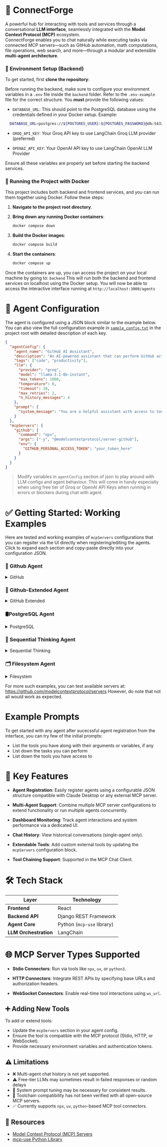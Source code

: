 # 🧠 ConnectForge

A powerful hub for interacting with tools and services through a conversational **LLM interface**, seamlessly integrated with the **Model Context Protocol (MCP)** ecosystem.  
ConnectForge enables you to chat naturally while executing tasks via connected MCP servers—such as GitHub automation, math computations, file operations, web search, and more—through a modular and extensible **multi-agent architecture**.

### 🔧 Environment Setup (Backend)

To get started, first **clone the repository**:

Before running the backend, make sure to configure your environment variables in a `.env` file inside the `backend` folder. Refer to the `.env-example` file for the correct structure. You **must** provide the following values:

- `DATABASE_URL`: This should point to the PostgreSQL database using the credentials defined in your Docker setup. Example:

```bash
  DATABASE_URL=postgres://${POSTGRES_USER}:${POSTGRES_PASSWORD}@db:5432/${POSTGRES_DB}
```

- `GROQ_API_KEY`: Your Groq API key to use LangChain Groq LLM provider (preferred)

- `OPENAI_API_KEY`: Your OpenAI API key to use LangChain OpenAI LLM Provider

Ensure all these variables are properly set before starting the backend services.

### 🚀 Running the Project with Docker

This project includes both backend and frontend services, and you can run them together using Docker. Follow these steps:

1. **Navigate to the project root directory**.

2. **Bring down any running Docker containers**:

   ```bash
   docker compose down
   ```

3. **Build the Docker images**:

   ```bash
   docker compose build
   ```

4. **Start the containers**:

   ```bash
   docker compose up
   ```

Once the containers are up, you can access the project on your local machine by going to: `backend`
This will run both the backend and frontend services on localhost using the Docker setup.
You will now be able to access the interactive interface running at `http://localhost:3000/agents`

# 🧩 Agent Configuration

The agent is configured using a JSON block similar to the example below.  
You can also view the full configuration example in [`sample_config.txt`](./sample_config.txt) in the project root with detailed description of each key.

```json
{
  "agentConfig": {
    "agent_name": "GitHub AI Assistant",
    "description": "An AI-powered assistant that can perform GitHub actions, math calculations, and access local files.",
    "tags": ["code", "productivity"],
    "llm": {
      "provider": "groq",
      "model": "llama-3.1-8b-instant",
      "max_tokens": 1000,
      "temperature": 0,
      "timeout": 10,
      "max_retries": 2,
      "n_history_messages": 4
    },
    "prompt": {
      "system_message": "You are a helpful assistant with access to tools..."
    }
  },
  "mcpServers": {
    "github": {
      "command": "npx",
      "args": ["-y", "@modelcontextprotocol/server-github"],
      "env": {
        "GITHUB_PERSONAL_ACCESS_TOKEN": "your_token_here"
      }
    }
  }
}
```

> Modify variables in `agentConfig` section of json to play around with LLM configs and agent behaviour. This will come in handy especially when using free tier of Groq or OpenAI API Keys when running in errors or blockers during chat with agent.

# ✅ Getting Started: Working Examples

Here are tested and working examples of `mcpServers` configurations that you can regsiter via the UI directly when registering/editing the agents.
Click to expand each section and copy-paste directly into your configuration JSON.

### 🔧 Github Agent

  <details> <summary> GitHub </summary>

```json
"mcpServers": {
  "github": {
    "command": "npx",
    "args": ["-y", "@modelcontextprotocol/server-github"],
    "env": {
      "GITHUB_PERSONAL_ACCESS_TOKEN": "your_token_here"
    }
  }
}
```

> Make sure to replace provide your `GITHUB_PERSONAL_ACCESS_TOKEN`, Do not replace teh path in args when running in Docker.

  </details>

### 🤖 Github-Extended Agent

  <details> <summary> GitHub Extended </summary>
  We have implemented a custom PR summarizer in our backend code which can be used to extend the tools of GitHub mcp server above by simply extending the mcpServers dictionary in UI when adding/editing the agent config as explained below:

```json
"mcpServers": {
  "github": {
    "command": "npx",
    "args": ["-y", "@modelcontextprotocol/server-github"],
    "env": {
      "GITHUB_PERSONAL_ACCESS_TOKEN": "your_token_here"
    }
  },
  "github-summarizer": {
    "command": "python",
    "args": ["/app/app/mcp/servers/github.py"],
    "env": {
      "GITHUB_PERSONAL_ACCESS_TOKEN": "your_token_here"
    }
  }
}
```

> Note: No need to change file path in args as you will be running the app in docker container

  </details>

### 🛢️PostgreSQL Agent

  <details> <summary> PostgreSQL</summary>

```json
"mcpServers": {
  "postgres": {
    "command": "npx",
    "args": [
      "-y",
      "@modelcontextprotocol/server-postgres",
      "postgresql://localhost/mydb"
    ]
  }
}

```

> Make sure the database connection string points to a valid running PostgreSQL instance.

  </details>

### 🧠 Sequential Thinking Agent

  <details> <summary>Sequential Thinking</summary>

```json

"mcpServers": {
  "sequential-thinking": {
    "command": "npx",
    "args": ["-y", "@modelcontextprotocol/server-sequential-thinking"]
  }
}

```

  </details>

### 🗂️ Filesystem Agent

  <details> <summary>Filesystem</summary>

```json
"mcpServers": {
  "filesystem": {
    "command": "npx",
    "args": [
      "-y",
      "@modelcontextprotocol/server-filesystem",
      "/app/"
    ]
  }
}

```

> NOTE: Do not replace path `/app/` when running with docker. Otherwise, you can specify as many files or directories you like in args

  </details>

For more such examples, you can test available servers at: https://github.com/modelcontextprotocol/servers
However, do note that not all would work as expected.

# Example Prompts

To get started with any agent after sucecssful agent registration from the interface, you can try few of the initial prompts:

- List the tools you have along with their arguments or variables, if any
- List down the tasks you can perform
- List down the tools you have access to

# 🚀 Key Features

- **Agent Registration**: Easily register agents using a configurable JSON structure compatible with Claude Desktop or any external MCP server.

- **Multi-Agent Support**: Combine multiple MCP server configurations to extend functionality or run multiple agents concurrently.

- **Dashboard Monitoring**: Track agent interactions and system performance via a dedicated UI.

- **Chat History**: View historical conversations (single-agent only).

- **Extendable Tools**: Add custom external tools by updating the `mcpServers` configuration block.

- **Tool Chaining Support**: Supported in the MCP Chat Client.

# 🛠 Tech Stack

| Layer                 | Technology                 |
| --------------------- | -------------------------- |
| **Frontend**          | React                      |
| **Backend API**       | Django REST Framework      |
| **Agent Core**        | Python (`mcp-use` library) |
| **LLM Orchestration** | LangChain                  |

# 🌐 MCP Server Types Supported

- **Stdio Connectors**: Run via tools like `npx`, `uv`, or `python3`.

- **HTTP Connectors**: Integrate REST APIs by specifying base URLs and authorization headers.

- **WebSocket Connectors**: Enable real-time tool interactions using `ws_url`.

## ➕ Adding New Tools

To add or extend tools:

- Update the `mcpServers` section in your agent config.
- Ensure the tool is compatible with the MCP protocol (Stdio, HTTP, or WebSocket).
- Provide necessary environment variables and authentication tokens.

## ⚠️ Limitations

- ❌ Multi-agent chat history is not yet supported.
- ⚠️ Free-tier LLMs may sometimes result in failed responses or random delays
- 🔄 System prompt tuning may be necessary for consistent results.
- 🧪 Toolchain compatibility has not been verified with all open-source MCP servers.
- ✅ Currently supports `npx`, `uv`, `python`-based MCP tool connectors.

## 📖 Resources

- [Model Context Protocol (MCP) Servers](https://github.com/modelcontextprotocol/servers)
- [mcp-use Python Library](https://github.com/mcp-use/mcp-use)

